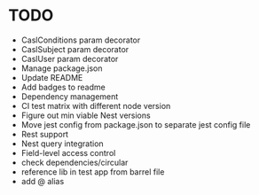 # TODO

- CaslConditions param decorator
- CaslSubject param decorator
- CaslUser param decorator
- Manage package.json
- Update README
- Add badges to readme
- Dependency management
- CI test matrix with different node version 
- Figure out min viable Nest versions
- Move jest config from package.json to separate jest config file
- Rest support
- Nest query integration
- Field-level access control
- check dependencies/circular
- reference lib in test app from barrel file
- add @ alias